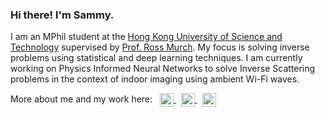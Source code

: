 ### Hi there! I'm Sammy.
I am an MPhil student at the <a href="https://hkust.edu.hk/home">Hong Kong University of Science and Technology</a> supervised by <a href="https://eermurch.home.ece.ust.hk/">Prof. Ross Murch</a>. My focus is solving inverse problems using statistical and deep learning techniques. I am currently working on Physics Informed Neural Networks to solve Inverse Scattering problems in the context of indoor imaging using ambient Wi-Fi waves.

More about me and my work here:
&nbsp;
<a href="https://www.linkedin.com/in/samruddhi-deshmukh-45862665/">
  <img align="center" alt="Samruddhi's LinkedIn" width="22px" src="https://raw.githubusercontent.com/peterthehan/peterthehan/master/assets/linkedin.svg" />
</a>
&nbsp;
<a href="https://scholar.google.com/citations?user=LFp6xfUAAAAJ&hl=en">
  <img align="center" alt="Samruddhi's Google Scholar" width="22px" src="https://user-images.githubusercontent.com/5306916/139717437-166b5c51-1dd7-4686-be42-b82c50b677f9.png" />
</a>
&nbsp;
<a href="https://github.com/dsamruddhi">
  <img align="center" alt="Samruddhi's GitHub" width="22px" src="https://raw.githubusercontent.com/peterthehan/peterthehan/master/assets/github.svg" />
</a>



<!--
**dsamruddhi/dsamruddhi** is a ✨ _special_ ✨ repository because its `README.md` (this file) appears on your GitHub profile.

Here are some ideas to get you started:

- 🔭 I’m currently working on ...
- 🌱 I’m currently learning ...
- 👯 I’m looking to collaborate on ...
- 🤔 I’m looking for help with ...
- 💬 Ask me about ...
- 📫 How to reach me: ...
- 😄 Pronouns: ...
- ⚡ Fun fact: ...
-->
